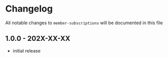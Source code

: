 # Changelog

All notable changes to `member-subscriptions` will be documented in this file

## 1.0.0 - 202X-XX-XX

- initial release
